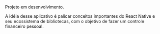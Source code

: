 Projeto em desenvolvimento.

A idéia desse aplicativo é palicar conceitos importantes do React Native e seu ecossistema de bibliotecas, com o objetivo de fazer um controle financeiro pessoal.
